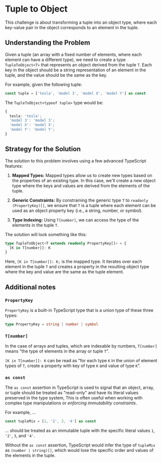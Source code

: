 # Tuple to Object

This challenge is about transforming a tuple into an object type, where each key-value pair in the object corresponds to an element in the tuple.

## Understanding the Problem

Given a tuple (an array with a fixed number of elements, where each element can have a different type), we need to create a type `TupleToObject<T>` that represents an object derived from the tuple `T`. Each key in the object should be a string representation of an element in the tuple, and the value should be the same as the key.

For example, given the following tuple:

```ts
const tuple = ['tesla', 'model 3', 'model X', 'model Y'] as const
```

The `TupleToObject<typeof tuple>` type would be:

```ts
{
  tesla: 'tesla';
  'model 3': 'model 3';
  'model X': 'model X';
  'model Y': 'model Y';
}
```

## Strategy for the Solution

The solution to this problem involves using a few advanced TypeScript features:

1. **Mapped Types:** Mapped types allow us to create new types based on the properties of an existing type. In this case, we'll create a new object type where the keys and values are derived from the elements of the tuple.

2. **Generic Constraints:** By constraining the generic type `T` to `readonly (PropertyKey)[]`, we ensure that `T` is a tuple where each element can be used as an object property key (i.e., a string, number, or symbol).

3. **Type Indexing:** Using `T[number]`, we can access the type of the elements in the tuple `T`.

The solution will look something like this:

```ts
type TupleToObject<T extends readonly PropertyKey[]> = {
  [K in T[number]]: K
}
```

Here, `[K in T[number]]: K;` is the mapped type. It iterates over each element in the tuple `T` and creates a property in the resulting object type where the key and value are the same as the tuple element.

## Additional notes

### `PropertyKey`

`PropertyKey` is a built-in TypeScript type that is a union type of these three types:

```ts
type PropertyKey = string | number | symbol
```

### `T[number]`

In the case of arrays and tuples, which are indexable by numbers, `T[number]` means "the type of elements in the array or tuple `T`".

`[K in T[number]]: K` can be read as "for each type `K` in the union of element types of `T`, create a property with key of type `K` and value of type `K`".

### `as const`

The `as const` assertion in TypeScript is used to signal that an object, array, or tuple should be treated as "read-only" and have its literal values preserved in the type system, This is often useful when working with complex type manipulations or _enforcing immutability constraints_.

For example, ...

```ts
const tupleMix = [1, '2', 3, '4'] as const
```

... should be treated as an immutable tuple with the specific literal values `1`, `'2'`, `3`, and `'4'`.

Without the `as const` assertion, TypeScript would infer the type of `tupleMix` as `(number | string)[]`, which would lose the specific order and values of the elements in the tuple.
